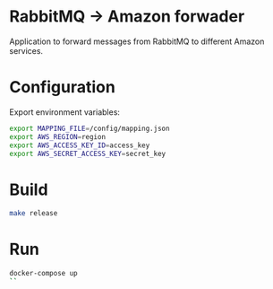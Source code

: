 # RabbitMQ -> Amazon forwader

Application to forward messages from RabbitMQ to different Amazon services.

# Configuration

Export environment variables:
```bash
export MAPPING_FILE=/config/mapping.json
export AWS_REGION=region
export AWS_ACCESS_KEY_ID=access_key
export AWS_SECRET_ACCESS_KEY=secret_key
```

# Build

```bash
make release
```

# Run

```bash
docker-compose up
``
